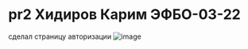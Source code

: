 # pr2 Хидиров Карим ЭФБО-03-22
сделал страницу авторизации
![image](https://github.com/user-attachments/assets/1a8911ce-2fee-413d-a84d-05c90fc2be3a)
